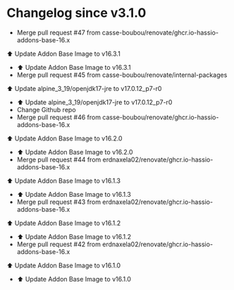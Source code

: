 # Changelog since v3.1.0
- Merge pull request #47 from casse-boubou/renovate/ghcr.io-hassio-addons-base-16.x

⬆️ Update Addon Base Image to v16.3.1 
- ⬆️ Update Addon Base Image to v16.3.1 
- Merge pull request #45 from casse-boubou/renovate/internal-packages

⬆️ Update alpine_3_19/openjdk17-jre to v17.0.12_p7-r0 
- ⬆️ Update alpine_3_19/openjdk17-jre to v17.0.12_p7-r0 
- Change Github repo 
- Merge pull request #46 from casse-boubou/renovate/ghcr.io-hassio-addons-base-16.x

⬆️ Update Addon Base Image to v16.2.0 
- ⬆️ Update Addon Base Image to v16.2.0 
- Merge pull request #44 from erdnaxela02/renovate/ghcr.io-hassio-addons-base-16.x

⬆️ Update Addon Base Image to v16.1.3 
- ⬆️ Update Addon Base Image to v16.1.3 
- Merge pull request #43 from erdnaxela02/renovate/ghcr.io-hassio-addons-base-16.x

⬆️ Update Addon Base Image to v16.1.2 
- ⬆️ Update Addon Base Image to v16.1.2 
- Merge pull request #42 from erdnaxela02/renovate/ghcr.io-hassio-addons-base-16.x

⬆️ Update Addon Base Image to v16.1.0 
- ⬆️ Update Addon Base Image to v16.1.0 
